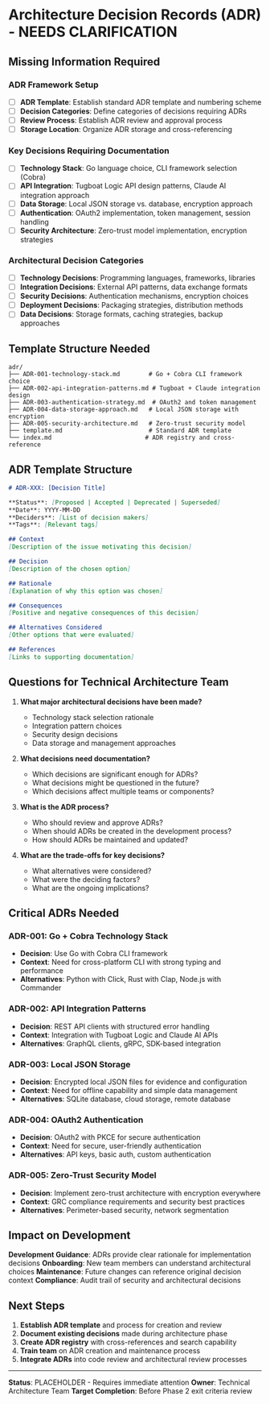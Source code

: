# Architecture Decision Records (ADR) - NEEDS CLARIFICATION

<!-- NEEDS CLARIFICATION: Document key architectural decisions and rationale -->
<!-- CONTEXT: Phase 2 exit criteria requires key architectural decisions documented in ADRs -->
<!-- PRIORITY: High - Essential for development team understanding and future maintenance -->

## Missing Information Required

### ADR Framework Setup
- [ ] **ADR Template**: Establish standard ADR template and numbering scheme
- [ ] **Decision Categories**: Define categories of decisions requiring ADRs
- [ ] **Review Process**: Establish ADR review and approval process
- [ ] **Storage Location**: Organize ADR storage and cross-referencing

### Key Decisions Requiring Documentation
- [ ] **Technology Stack**: Go language choice, CLI framework selection (Cobra)
- [ ] **API Integration**: Tugboat Logic API design patterns, Claude AI integration approach
- [ ] **Data Storage**: Local JSON storage vs. database, encryption approach
- [ ] **Authentication**: OAuth2 implementation, token management, session handling
- [ ] **Security Architecture**: Zero-trust model implementation, encryption strategies

### Architectural Decision Categories
- [ ] **Technology Decisions**: Programming languages, frameworks, libraries
- [ ] **Integration Decisions**: External API patterns, data exchange formats
- [ ] **Security Decisions**: Authentication mechanisms, encryption choices
- [ ] **Deployment Decisions**: Packaging strategies, distribution methods
- [ ] **Data Decisions**: Storage formats, caching strategies, backup approaches

## Template Structure Needed

```
adr/
├── ADR-001-technology-stack.md        # Go + Cobra CLI framework choice
├── ADR-002-api-integration-patterns.md # Tugboat + Claude integration design
├── ADR-003-authentication-strategy.md  # OAuth2 and token management
├── ADR-004-data-storage-approach.md   # Local JSON storage with encryption
├── ADR-005-security-architecture.md   # Zero-trust security model
├── template.md                        # Standard ADR template
└── index.md                          # ADR registry and cross-reference
```

## ADR Template Structure

```markdown
# ADR-XXX: [Decision Title]

**Status**: [Proposed | Accepted | Deprecated | Superseded]
**Date**: YYYY-MM-DD
**Deciders**: [List of decision makers]
**Tags**: [Relevant tags]

## Context
[Description of the issue motivating this decision]

## Decision
[Description of the chosen option]

## Rationale
[Explanation of why this option was chosen]

## Consequences
[Positive and negative consequences of this decision]

## Alternatives Considered
[Other options that were evaluated]

## References
[Links to supporting documentation]
```

## Questions for Technical Architecture Team

1. **What major architectural decisions have been made?**
   - Technology stack selection rationale
   - Integration pattern choices
   - Security design decisions
   - Data storage and management approaches

2. **What decisions need documentation?**
   - Which decisions are significant enough for ADRs?
   - What decisions might be questioned in the future?
   - Which decisions affect multiple teams or components?

3. **What is the ADR process?**
   - Who should review and approve ADRs?
   - When should ADRs be created in the development process?
   - How should ADRs be maintained and updated?

4. **What are the trade-offs for key decisions?**
   - What alternatives were considered?
   - What were the deciding factors?
   - What are the ongoing implications?

## Critical ADRs Needed

### ADR-001: Go + Cobra Technology Stack
- **Decision**: Use Go with Cobra CLI framework
- **Context**: Need for cross-platform CLI with strong typing and performance
- **Alternatives**: Python with Click, Rust with Clap, Node.js with Commander

### ADR-002: API Integration Patterns
- **Decision**: REST API clients with structured error handling
- **Context**: Integration with Tugboat Logic and Claude AI APIs
- **Alternatives**: GraphQL clients, gRPC, SDK-based integration

### ADR-003: Local JSON Storage
- **Decision**: Encrypted local JSON files for evidence and configuration
- **Context**: Need for offline capability and simple data management
- **Alternatives**: SQLite database, cloud storage, remote database

### ADR-004: OAuth2 Authentication
- **Decision**: OAuth2 with PKCE for secure authentication
- **Context**: Need for secure, user-friendly authentication
- **Alternatives**: API keys, basic auth, custom authentication

### ADR-005: Zero-Trust Security Model
- **Decision**: Implement zero-trust architecture with encryption everywhere
- **Context**: GRC compliance requirements and security best practices
- **Alternatives**: Perimeter-based security, network segmentation

## Impact on Development

**Development Guidance**: ADRs provide clear rationale for implementation decisions
**Onboarding**: New team members can understand architectural choices
**Maintenance**: Future changes can reference original decision context
**Compliance**: Audit trail of security and architectural decisions

## Next Steps

1. **Establish ADR template** and process for creation and review
2. **Document existing decisions** made during architecture phase
3. **Create ADR registry** with cross-references and search capability
4. **Train team** on ADR creation and maintenance process
5. **Integrate ADRs** into code review and architectural review processes

---

**Status**: PLACEHOLDER - Requires immediate attention
**Owner**: Technical Architecture Team
**Target Completion**: Before Phase 2 exit criteria review
